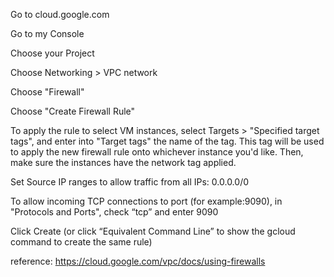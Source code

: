 Go to cloud.google.com

Go to my Console

Choose your Project

Choose Networking > VPC network

Choose "Firewall"

Choose "Create Firewall Rule"

To apply the rule to select VM instances, select Targets > "Specified target tags", and enter into "Target tags" the name of the tag. This tag will be used to apply the new firewall rule onto whichever instance you'd like. Then, make sure the instances have the network tag applied.

Set Source IP ranges to allow traffic from all IPs: 0.0.0.0/0

To allow incoming TCP connections to port (for example:9090), in "Protocols and Ports", check “tcp” and enter 9090

Click Create (or click “Equivalent Command Line” to show the gcloud command to create the same rule)

reference: https://cloud.google.com/vpc/docs/using-firewalls
